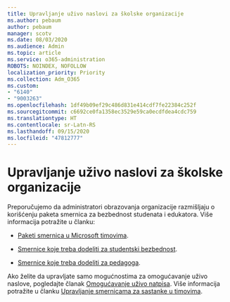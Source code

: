 ```yaml
---
title: Upravljanje uživo naslovi za školske organizacije
ms.author: pebaum
author: pebaum
manager: scotv
ms.date: 08/03/2020
ms.audience: Admin
ms.topic: article
ms.service: o365-administration
ROBOTS: NOINDEX, NOFOLLOW
localization_priority: Priority
ms.collection: Adm_O365
ms.custom:
- "6140"
- "9003263"
ms.openlocfilehash: 1df49b09ef29c486d831e414cdf7fe22384c252f
ms.sourcegitcommit: c6692ce0fa1358ec3529e59ca0ecdfdea4cdc759
ms.translationtype: HT
ms.contentlocale: sr-Latn-RS
ms.lasthandoff: 09/15/2020
ms.locfileid: "47812777"
---
```

# <a name="managing-live-captions-for-education-organizations"></a>Upravljanje uživo naslovi za školske organizacije

Preporučujemo da administratori obrazovanja organizacije razmišljaju o korišćenju paketa smernica za bezbednost studenata i edukatora. Više informacija potražite u članku:  

- [Paketi smernica u Microsoft timovima](https://docs.microsoft.com/microsoftteams/policy-packages-edu#policy-packages-in-microsoft-teams).  
    
- [Smernice koje treba dodeliti za studentski bezbednost](https://docs.microsoft.com/microsoftteams/policy-packages-edu#policies-that-should-be-assigned-for-student-safety).

- [Smernice koje treba dodeliti za pedagoga](https://docs.microsoft.com/microsoftteams/policy-packages-edu#policies-that-should-be-assigned-for-educators).

Ako želite da upravljate samo mogućnostima za omogućavanje uživo naslove, pogledajte članak [Omogućavanje uživo natpisa](https://docs.microsoft.com/microsoftteams/meeting-policies-in-teams#enable-live-captions). Više informacija potražite u članku [Upravljanje smernicama za sastanke u timovima](https://docs.microsoft.com/microsoftteams/meeting-policies-in-teams).